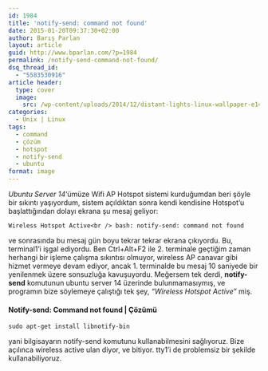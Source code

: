 ```yaml
---
id: 1984
title: 'notify-send: command not found'
date: 2015-01-20T09:37:30+02:00
author: Barış Parlan
layout: article
guid: http://www.bparlan.com/?p=1984
permalink: /notify-send-command-not-found/
dsq_thread_id:
  - "5583530916"
article header:
  type: cover
  image:
    src: /wp-content/uploads/2014/12/distant-lights-linux-wallpaper-e1424505392313.jpg
categories:
  - Unix | Linux
tags:
  - command
  - çözüm
  - hotspot
  - notify-send
  - ubuntu
format: image
---
```


_Ubuntu Server 14_&#8216;ümüze Wifi AP Hotspot sistemi kurduğumdan beri şöyle bir sıkıntı yaşıyordum, sistem açıldıktan sonra kendi kendisine Hotspot&#8217;u başlattığından dolayı ekrana şu mesaj geliyor:

`Wireless Hotspot Active<br />
bash: notify-send: command not found`

ve sonrasında bu mesaj gün boyu tekrar tekrar ekrana çıkıyordu. Bu, terminal1&#8217;i işgal ediyordu. Ben Ctrl+Alt+F2 ile 2. terminale geçtiğim zaman herhangi bir işleme çalışma sıkıntısı olmuyor, wireless AP canavar gibi hizmet vermeye devam ediyor, ancak 1. terminalde bu mesaj 10 saniyede bir yenilenmek üzere sonsuzluğa kavuşuyordu. Meğersem tek derdi, **notify-send** komutunun ubuntu server 14 üzerinde bulunmamasıymış, ve programın bize söylemeye çalıştığı tek şey, _&#8220;Wireless Hotspot Active&#8221;_ miş.

#### Notify-send: Command not found | Çözümü

`sudo apt-get install libnotify-bin`

yani bilgisayarın notify-send komutunu kullanabilmesini sağlıyoruz. Bize açılınca wireless active ulan diyor, ve bitiyor. tty1&#8217;i de problemsiz bir şekilde kullanabiliyoruz.
